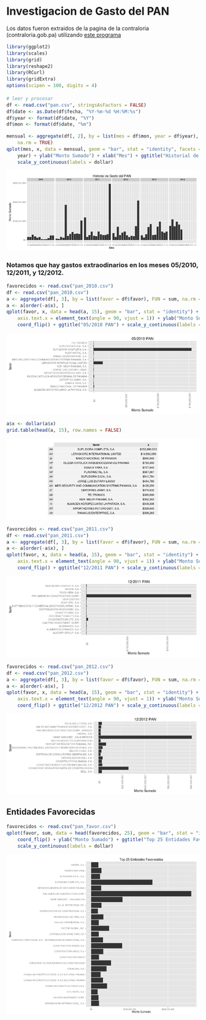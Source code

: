 # Investigacion de Gasto del PAN
Los datos fueron extraidos de la pagina de la contraloria (contraloria.gob.pa) utilizando [este programa](https://github.com/ibarria0/chinchorro)


```r
library(ggplot2)
library(scales)
library(grid)
library(reshape2)
library(RCurl)
library(gridExtra)
options(scipen = 100, digits = 4)

# leer y procesar
df <- read.csv("pan.csv", stringsAsFactors = FALSE)
df$date <- as.Date(df$fecha, "%Y-%m-%d %H:%M:%s")
df$year <- format(df$date, "%Y")
df$mon <- format(df$date, "%m")
```



```r
mensual <- aggregate(df[, 2], by = list(mes = df$mon, year = df$year), FUN = sum, 
    na.rm = TRUE)
qplot(mes, x, data = mensual, geom = "bar", stat = "identity", facets = . ~ 
    year) + ylab("Monto Sumado") + xlab("Mes") + ggtitle("Historial de Gasto del PAN") + 
    scale_y_continuous(labels = dollar)
```

![plot of chunk historial](figure/historial.png) 

### Notamos que hay gastos extraodinarios en los meses 05/2010, 12/2011, y 12/2012.


```r
favorecidos <- read.csv("pan_2010.csv")
df <- read.csv("pan_2010.csv")
a <- aggregate(df[, 3], by = list(favor = df$favor), FUN = sum, na.rm = TRUE)
a <- a[order(-a$x), ]
qplot(favor, x, data = head(a, 15), geom = "bar", stat = "identity") + theme(text = element_text(size = 14), 
    axis.text.x = element_text(angle = 90, vjust = 1)) + ylab("Monto Sumado") + 
    coord_flip() + ggtitle("05/2010 PAN") + scale_y_continuous(labels = dollar)
```

![plot of chunk 2010](figure/2010.png) 



```r
a$x <- dollar(a$x)
grid.table(head(a, 15), row.names = FALSE)
```

![plot of chunk 2010_table](figure/2010_table.png) 



```r
favorecidos <- read.csv("pan_2011.csv")
df <- read.csv("pan_2011.csv")
a <- aggregate(df[, 3], by = list(favor = df$favor), FUN = sum, na.rm = TRUE)
a <- a[order(-a$x), ]
qplot(favor, x, data = head(a, 15), geom = "bar", stat = "identity") + theme(text = element_text(size = 14), 
    axis.text.x = element_text(angle = 90, vjust = 1)) + ylab("Monto Sumado") + 
    coord_flip() + ggtitle("12/2011 PAN") + scale_y_continuous(labels = dollar)
```

![plot of chunk 2011](figure/2011.png) 



```r
favorecidos <- read.csv("pan_2012.csv")
df <- read.csv("pan_2012.csv")
a <- aggregate(df[, 3], by = list(favor = df$favor), FUN = sum, na.rm = TRUE)
a <- a[order(-a$x), ]
qplot(favor, x, data = head(a, 15), geom = "bar", stat = "identity") + theme(text = element_text(size = 14), 
    axis.text.x = element_text(angle = 90, vjust = 1)) + ylab("Monto Sumado") + 
    coord_flip() + ggtitle("12/2012 PAN") + scale_y_continuous(labels = dollar)
```

![plot of chunk 2012](figure/2012.png) 


## Entidades Favorecidas

```r
favorecidos <- read.csv("pan_favor.csv")
qplot(favor, sum, data = head(favorecidos, 25), geom = "bar", stat = "identity") + 
    coord_flip() + ylab("Monto Sumado") + ggtitle("Top 25 Entidades Favorecidas") + 
    scale_y_continuous(labels = dollar)
```

![plot of chunk favorecidos](figure/favorecidos.png) 



